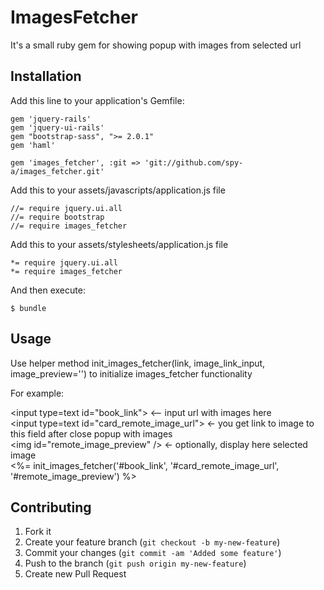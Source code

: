 # ImagesFetcher

It's a small ruby gem for showing popup with images from selected url

## Installation

Add this line to your application's Gemfile:

	gem 'jquery-rails'
	gem 'jquery-ui-rails'
	gem "bootstrap-sass", ">= 2.0.1"
	gem 'haml'

    gem 'images_fetcher', :git => 'git://github.com/spy-a/images_fetcher.git'

Add this to your assets/javascripts/application.js file

	//= require jquery.ui.all
	//= require bootstrap
	//= require images_fetcher

Add this to your assets/stylesheets/application.js file

    *= require jquery.ui.all
    *= require images_fetcher

And then execute:

    $ bundle

## Usage

Use helper method init_images_fetcher(link, image_link_input, image_preview='') to initialize images_fetcher functionality

For  example:

 &lt;input type=text id=&quot;book_link&quot;&gt;  &lt;-- input url with images here<br/>
  &lt;input type=text id=&quot;card_remote_image_url&quot;&gt;  &lt;- you get link to image to this field after close popup with images<br/>
  &lt;img id=&quot;remote_image_preview&quot; /&gt; &lt;- optionally,  display here selected image<br/>
  &lt;%= init_images_fetcher('#book_link', '#card_remote_image_url', '#remote_image_preview') %&gt;<br/>

## Contributing

1. Fork it
2. Create your feature branch (`git checkout -b my-new-feature`)
3. Commit your changes (`git commit -am 'Added some feature'`)
4. Push to the branch (`git push origin my-new-feature`)
5. Create new Pull Request
